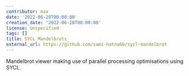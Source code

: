 ```yaml
---
contributor: max
date: '2022-06-28T00:00:00'
creation_date: '2022-06-28T00:00:00'
license: Unspecified
tags: []
title: SYCL Mandelbrots
external_url: https://github.com/sami-hatna66/sycl-mandelbrot
---
```


Mandelbrot viewer making use of parallel processing optimisations using SYCL.
